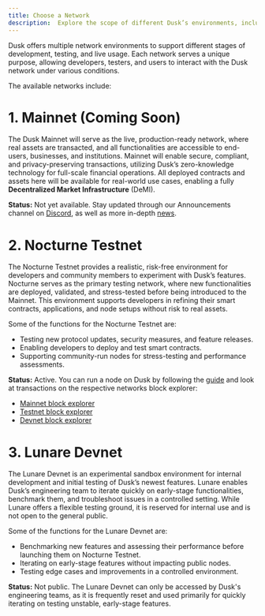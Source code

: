 ```yaml
---
title: Choose a Network
description:  Explore the scope of different Dusk’s environments, including testnet and mainnet.
---
```


Dusk offers multiple network environments to support different stages of development, testing, and live usage. Each network serves a unique purpose, allowing developers, testers, and users to interact with the Dusk network under various conditions. 

The available networks include:

# 1. Mainnet (Coming Soon)


The Dusk Mainnet will serve as the live, production-ready network, where real assets are transacted, and all functionalities are accessible to end-users, businesses, and institutions. Mainnet will enable secure, compliant, and privacy-preserving transactions, utilizing Dusk’s zero-knowledge technology for full-scale financial operations. All deployed contracts and assets here will be available for real-world use cases, enabling a fully **Decentralized Market Infrastructure** (DeMI).

**Status:** Not yet available. Stay updated through our Announcements channel on <a href="https://discord.gg/dusk-official" target="_blank">Discord</a>, as well as more in-depth <a href="https://dusk.network/news/" target="_blank">news</a>.

# 2. Nocturne Testnet
The Nocturne Testnet provides a realistic, risk-free environment for developers and community members to experiment with Dusk’s features. Nocturne serves as the primary testing network, where new functionalities are deployed, validated, and stress-tested before being introduced to the Mainnet. This environment supports developers in refining their smart contracts, applications, and node setups without risk to real assets.

Some of the functions for the Nocturne Testnet are:

- Testing new protocol updates, security measures, and feature releases.
- Enabling developers to deploy and test smart contracts.
- Supporting community-run nodes for stress-testing and performance assessments.

**Status:** Active. You can run a node on Dusk by following the [guide](/operator/guides/provisioner-node) and look at transactions on the respective networks block explorer:
-  <a href="https://apps.dusk.network/explorer//" target="_blank">Mainnet block explorer</a>
-  <a href="https://apps.testnet.dusk.network/explorer//" target="_blank">Testnet block explorer</a>
-  <a href="https://apps.devnet.dusk.network/explorer//" target="_blank">Devnet block explorer</a>

# 3. Lunare Devnet

The Lunare Devnet is an experimental sandbox environment for internal development and initial testing of Dusk’s newest features. Lunare enables Dusk’s engineering team to iterate quickly on early-stage functionalities, benchmark them, and troubleshoot issues in a controlled setting. While Lunare offers a flexible testing ground, it is reserved for internal use and is not open to the general public.

Some of the functions for the Lunare Devnet are:

- Benchmarking new features and assessing their performance before launching them on Nocturne Testnet.
- Iterating on early-stage features without impacting public nodes.
- Testing edge cases and improvements in a controlled environment.

**Status:** Not public. The Lunare Devnet can only be accessed by Dusk's engineering teams, as it is frequently reset and used primarily for quickly iterating on testing unstable, early-stage features.